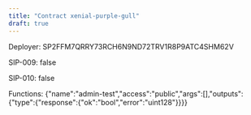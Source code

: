 ```yaml
---
title: "Contract xenial-purple-gull"
draft: true
---
```

Deployer: SP2FFM7QRRY73RCH6N9ND72TRV1R8P9ATC4SHM62V

SIP-009: false

SIP-010: false

Functions:
{"name":"admin-test","access":"public","args":[],"outputs":{"type":{"response":{"ok":"bool","error":"uint128"}}}}
